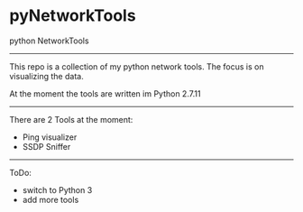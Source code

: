 # pyNetworkTools
python NetworkTools

---------------------------------------------

This repo is a collection of my python network tools.
The focus is on visualizing the data.

At the moment the tools are written im Python 2.7.11

---------------------------------------------

There are 2 Tools at the moment:
- Ping visualizer
- SSDP Sniffer

---------------------------------------------

ToDo:
- switch to Python 3
- add more tools
